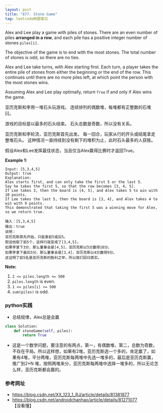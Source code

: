 ```yaml
---
layout: post
title: "877. Stone Game"
tag: leetcode刷题笔记
---
```


Alex and Lee play a game with piles of stones.  There are an even number of piles **arranged in a row**, and each pile has a positive integer number of stones `piles[i]`.

The objective of the game is to end with the most stones.  The total number of stones is odd, so there are no ties.

Alex and Lee take turns, with Alex starting first.  Each turn, a player takes the entire pile of stones from either the beginning or the end of the row.  This continues until there are no more piles left, at which point the person with the most stones wins.

Assuming Alex and Lee play optimally, return `True` if and only if Alex wins the game.

亚历克斯和李用一堆石头玩游戏。 连续排列的偶数堆，每堆都有正整数的石堆[i]。

游戏的目标是以最多的石头结束。 石头总数是奇数，所以没有关系。

亚历克斯和李轮流，亚历克斯首先出发。 每一回合，玩家从行的开头或结尾拿走整堆石头。 这种情况一直持续到没有剩下的堆积为止，此时石头最多的人获胜。

假设Alex和Lee发挥最佳状态，当且仅当Alex赢得比赛时才返回True。

**Example 1:**

```
Input: [5,3,4,5]
Output: true
Explanation: 
Alex starts first, and can only take the first 5 or the last 5.
Say he takes the first 5, so that the row becomes [3, 4, 5].
If Lee takes 3, then the board is [4, 5], and Alex takes 5 to win with 10 points.
If Lee takes the last 5, then the board is [3, 4], and Alex takes 4 to win with 9 points.
This demonstrated that taking the first 5 was a winning move for Alex, so we return true.

输入：[5,3,4,5]
输出：true
说明：
亚历克斯首先开始，只能拿前5或后5。
假设他取了前5个，这样行就变成了[3,4,5]。
如果李拿下3分，那么董事会是[4,5]，亚历克斯以5分赢得10分。
如果李拿下最后5分，那么董事会是[3,4]，亚历克斯以4分赢得9分。
这证明了前5名是亚历克斯的胜利之举，所以我们回归真实。
```

 

**Note:**

1. `2 <= piles.length <= 500`
2. `piles.length` is even.
3. `1 <= piles[i] <= 500`
4. `sum(piles)` is odd.



### python实践

- 总结规律，Alex总是会赢

~~~python
class Solution:
    def stoneGame(self, piles):
        return True
~~~

- 这是一个数学问题，要注意的有两点，第一，有偶数堆，第二，总数为奇数，不存在平局。所以这样想，如果有2堆，亚历克斯选一个多的，肯定赢了，如果有4堆，平分两堆，亚历克斯每两堆中先选一堆多的，最后是亚历克斯赢，推广到2*N 堆，按照两堆来分，亚历克斯每两堆中选择一堆多的，所以无论怎么样，亚历克斯都会赢的。 

### **参考网址**

- <https://blog.csdn.net/XX_123_1_RJ/article/details/81381877>
- <https://blog.csdn.net/androidchanhao/article/details/81271077> 【没看懂】